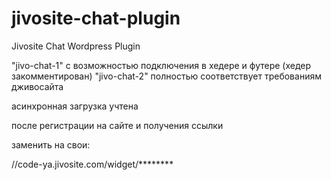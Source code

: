 # jivosite-chat-plugin
Jivosite Chat Wordpress Plugin

"jivo-chat-1" с возможностью подключения в хедере и футере (хедер закомментирован)
"jivo-chat-2" полностью соответствует требованиям дживосайта

асинхронная загрузка учтена

после регистрации на сайте и получения ссылки 

заменить на свои:
<script src="//code-ya.jivosite.com/widget/********" async></script>

//code-ya.jivosite.com/widget/********
